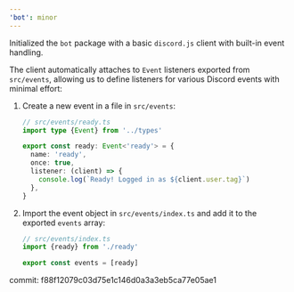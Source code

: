 ```yaml
---
'bot': minor
---
```


Initialized the `bot` package with a basic `discord.js` client with built-in
event handling.

The client automatically attaches to `Event` listeners exported from
`src/events`, allowing us to define listeners for various Discord events with
minimal effort:

1. Create a new event in a file in `src/events`:

   ```ts
   // src/events/ready.ts
   import type {Event} from '../types'

   export const ready: Event<'ready'> = {
     name: 'ready',
     once: true,
     listener: (client) => {
       console.log(`Ready! Logged in as ${client.user.tag}`)
     },
   }
   ```

2. Import the event object in `src/events/index.ts` and add it to the exported
   `events` array:

   ```ts
   // src/events/index.ts
   import {ready} from './ready'

   export const events = [ready]
   ```

commit: f88f12079c03d75e1c146d0a3a3eb5ca77e05ae1
